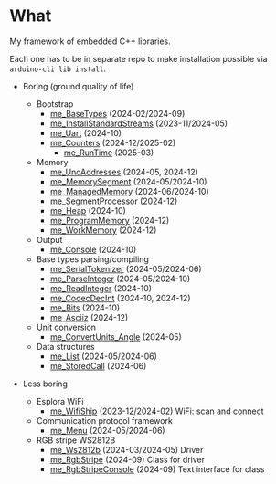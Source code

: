 # What

My framework of embedded C++ libraries.

Each one has to be in separate repo to make installation possible
via `arduino-cli lib install`.

* Boring (ground quality of life)
  * Bootstrap
    * [me_BaseTypes][me_BaseTypes] (2024-02/2024-09)
    * [me_InstallStandardStreams][me_InstallStandardStreams] (2023-11/2024-05)
    * [me_Uart][me_Uart] (2024-10)
    * [me_Counters][me_Counters] (2024-12/2025-02)
      * [me_RunTime][me_RunTime] (2025-03)
  * Memory
    * [me_UnoAddresses][me_UnoAddresses] (2024-05, 2024-12)
    * [me_MemorySegment][me_MemorySegment] (2024-05/2024-10)
    * [me_ManagedMemory][me_ManagedMemory] (2024-06/2024-10)
    * [me_SegmentProcessor][me_SegmentProcessor] (2024-12)
    * [me_Heap][me_Heap] (2024-10)
    * [me_ProgramMemory][me_ProgramMemory] (2024-12)
    * [me_WorkMemory][me_WorkMemory] (2024-12)
  * Output
    * [me_Console][me_Console] (2024-10)
  * Base types parsing/compiling
    * [me_SerialTokenizer][me_SerialTokenizer] (2024-05/2024-06)
    * [me_ParseInteger][me_ParseInteger] (2024-05/2024-10)
    * [me_ReadInteger][me_ReadInteger] (2024-10)
    * [me_CodecDecInt][me_CodecDecInt] (2024-10, 2024-12)
    * [me_Bits][me_Bits] (2024-10)
    * [me_Asciiz][me_Asciiz] (2024-12)
  * Unit conversion
    * [me_ConvertUnits_Angle][me_ConvertUnits_Angle] (2024-05)
  * Data structures
    * [me_List][me_List] (2024-05/2024-06)
    * [me_StoredCall][me_StoredCall] (2024-06)

* Less boring
  * Esplora WiFi
    * [me_WifiShip][me_WifiShip] (2023-12/2024-02) WiFi: scan and connect
  * Communication protocol framework
    * [me_Menu][me_Menu] (2024-05/2024-06)
  * RGB stripe WS2812B
    * [me_Ws2812b][me_Ws2812b] (2024-03/2024-05) Driver
    * [me_RgbStripe][me_RgbStripe] (2024-09) Class for driver
    * [me_RgbStripeConsole][me_RgbStripeConsole] (2024-09) Text interface for class

[me_BaseTypes]: https://github.com/martin-eden/Embedded-me_BaseTypes
[me_InstallStandardStreams]: https://github.com/martin-eden/Embedded-me_InstallStandardStreams
[me_Uart]: https://github.com/martin-eden/Embedded-me_Uart
[me_Counters]: https://github.com/martin-eden/Embedded-me_Counters
[me_RunTime]: https://github.com/martin-eden/Embedded-me_RunTime

[me_UnoAddresses]: https://github.com/martin-eden/Embedded-me_UnoAddresses
[me_MemorySegment]: https://github.com/martin-eden/Embedded-me_MemorySegment
[me_ManagedMemory]: https://github.com/martin-eden/Embedded-me_ManagedMemory
[me_SegmentProcessor]: https://github.com/martin-eden/Embedded-me_SegmentProcessor
[me_Heap]: https://github.com/martin-eden/Embedded-me_Heap
[me_ProgramMemory]: https://github.com/martin-eden/Embedded-me_ProgramMemory
[me_WorkMemory]: https://github.com/martin-eden/Embedded-me_WorkMemory

[me_Console]: https://github.com/martin-eden/Embedded-me_Console

[me_SerialTokenizer]: https://github.com/martin-eden/Embedded-me_SerialTokenizer
[me_ParseInteger]: https://github.com/martin-eden/Embedded-me_ParseInteger
[me_ReadInteger]: https://github.com/martin-eden/Embedded-me_ReadInteger
[me_CodecDecInt]: https://github.com/martin-eden/Embedded-me_CodecDecInt
[me_Bits]: https://github.com/martin-eden/Embedded-me_Bits
[me_Asciiz]: https://github.com/martin-eden/Embedded-me_Asciiz

[me_ConvertUnits_Angle]: https://github.com/martin-eden/Embedded-me_ConvertUnits_Angle

[me_StoredCall]: https://github.com/martin-eden/Embedded-me_StoredCall
[me_List]: https://github.com/martin-eden/Embedded-me_List

[me_Menu]: https://github.com/martin-eden/Embedded-me_Menu
[me_Ws2812b]: https://github.com/martin-eden/Embedded-me_Ws2812b
[me_RgbStripe]: https://github.com/martin-eden/Embedded-me_RgbStripe
[me_RgbStripeConsole]: https://github.com/martin-eden/Embedded-me_RgbStripeConsole
[me_WifiShip]: https://github.com/martin-eden/Embedded-me_WifiShip
